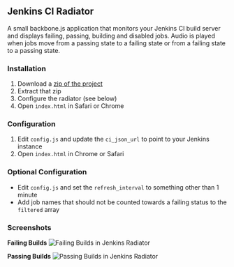 ## Jenkins CI Radiator

A small backbone.js application that monitors your Jenkins CI build server and displays failing, passing, building and disabled jobs. Audio is played when jobs move from a passing state to a failing state or from a failing state to a passing state.

### Installation

1. Download a [zip of the project](https://github.com/clayton/jenkins-radiator/downloads)
2. Extract that zip
3. Configure the radiator (see below)
4. Open `index.html` in Safari or Chrome

### Configuration

1. Edit `config.js` and update the `ci_json_url` to point to your Jenkins instance
2. Open `index.html` in Chrome or Safari

### Optional Configuration

* Edit `config.js` and set the `refresh_interval` to something other than 1 minute
* Add job names that should not be counted towards a failing status to the `filtered` array

### Screenshots

__Failing Builds__
![Failing Builds in Jenkins Radiator](https://dl.dropbox.com/u/14820/jenkins-radiator-failing.png)

__Passing Builds__
![Passing Builds in Jenkins Radiator](https://dl.dropbox.com/u/14820/jenkins-radiator-passing.png)